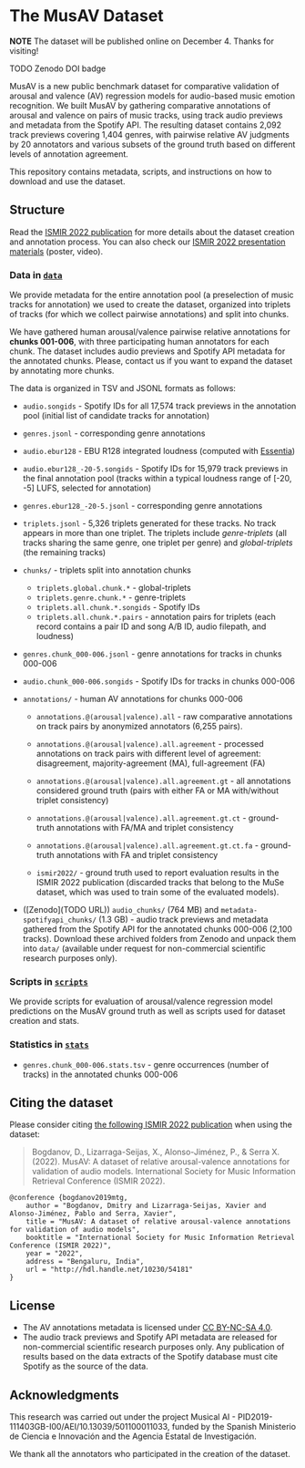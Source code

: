 # The MusAV Dataset

**NOTE** The dataset will be published online on December 4. Thanks for visiting!

TODO Zenodo DOI badge

MusAV is a new public benchmark dataset for comparative validation of arousal and valence (AV) regression models for audio-based music emotion recognition.
We built MusAV by gathering comparative annotations of arousal and valence on pairs of music tracks, using track audio previews and metadata from the Spotify API.
The resulting dataset contains 2,092 track previews covering 1,404 genres, with pairwise relative AV judgments by 20 annotators and various subsets of the ground truth based on different levels of annotation agreement.

This repository contains metadata, scripts, and instructions on how to download and use the dataset.


## Structure

Read the [ISMIR 2022 publication](#citing-the-dataset) for more details about the dataset creation and annotation process. You can also check our [ISMIR 2022 presentation materials](https://ismir2022program.ismir.net/poster_286.html) (poster, video).

### Data in [`data`](https://github.com/MTG/musav-dataset/tree/main/data)

We provide metadata for the entire annotation pool (a preselection of music tracks for annotation) we used to create the dataset, organized into triplets of tracks (for which we collect pairwise annotations) and split into chunks.

We have gathered human arousal/valence pairwise relative annotations for **chunks 001-006**, with three participating human annotators for each chunk. The dataset includes audio previews and Spotify API metadata for the annotated chunks. Please, contact us if you want to expand the dataset by annotating more chunks.

The data is organized in TSV and JSONL formats as follows:

- `audio.songids` - Spotify IDs for all 17,574 track previews in the annotation pool (initial list of candidate tracks for annotation)
- `genres.jsonl` - corresponding genre annotations
- `audio.ebur128` - EBU R128 integrated loudness (computed with [Essentia](https://essentia.upf.edu/reference/std_LoudnessEBUR128.html))
- `audio.ebur128_-20-5.songids` - Spotify IDs for 15,979 track previews in the final annotation pool (tracks within a typical loudness range of [-20, -5] LUFS, selected for annotation)
- `genres.ebur128_-20-5.jsonl` - corresponding genre annotations
- `triplets.jsonl` - 5,326 triplets generated for these tracks. No track appears in more than one triplet. The triplets include *genre-triplets* (all tracks sharing the same genre, one triplet per genre) and *global-triplets* (the remaining tracks)

- `chunks/` - triplets split into annotation chunks
	- `triplets.global.chunk.*` - global-triplets
	- `triplets.genre.chunk.*` - genre-triplets
	- `triplets.all.chunk.*.songids` - Spotify IDs
	- `triplets.all.chunk.*.pairs` - annotation pairs for triplets (each record contains a pair ID and song A/B ID, audio filepath, and loudness)

- `genres.chunk_000-006.jsonl` - genre annotations for tracks in chunks 000-006
- `audio.chunk_000-006.songids` - Spotify IDs for tracks in chunks 000-006

- `annotations/` - human AV annotations for chunks 000-006
	- `annotations.@(arousal|valence).all`  - raw comparative annotations on track pairs by anonymized annotators (6,255 pairs). 
	- `annotations.@(arousal|valence).all.agreement` - processed annotations on track pairs with different level of agreement: disagreement, majority-agreement (MA), full-agreement (FA)
	- `annotations.@(arousal|valence).all.agreement.gt`  - all annotations considered ground truth (pairs with either FA or MA with/without triplet consistency)
	- `annotations.@(arousal|valence).all.agreement.gt.ct` - ground-truth annotations with FA/MA and triplet consistency
	- `annotations.@(arousal|valence).all.agreement.gt.ct.fa` - ground-truth annotations with FA and triplet consistency

    - `ismir2022/` - ground truth used to report evaluation results in the ISMIR 2022 publication (discarded tracks that belong to the MuSe dataset, which was used to train some of the evaluated models).

- ([Zenodo](TODO URL)) `audio_chunks/` (764 MB) and `metadata-spotifyapi_chunks/` (1.3 GB) - audio track previews and metadata gathered from the Spotify API for the annotated chunks 000-006 (2,100 tracks). Download these archived folders from Zenodo and unpack them into `data/` (available under request for non-commercial scientific research purposes only).


### Scripts in [`scripts`](scripts)

We provide scripts for evaluation of arousal/valence regression model predictions on the MusAV ground truth as well as scripts used for dataset creation and stats.


### Statistics in [`stats`](https://github.com/MTG/musav-dataset/tree/main/stats)

- `genres.chunk_000-006.stats.tsv` - genre occurrences (number of tracks) in the annotated chunks 000-006


## Citing the dataset

Please consider citing [the following ISMIR 2022 publication](http://hdl.handle.net/10230/54181) when using the dataset:

> Bogdanov, D., Lizarraga-Seijas, X., Alonso-Jiménez, P., & Serra X. (2022). MusAV: A dataset of relative arousal-valence annotations for validation of audio models. International Society for Music Information Retrieval Conference (ISMIR 2022).

```
@conference {bogdanov2019mtg,
    author = "Bogdanov, Dmitry and Lizarraga-Seijas, Xavier and Alonso-Jiménez, Pablo and Serra, Xavier",
    title = "MusAV: A dataset of relative arousal-valence annotations for validation of audio models",
    booktitle = "International Society for Music Information Retrieval Conference (ISMIR 2022)",
    year = "2022",
    address = "Bengaluru, India",
    url = "http://hdl.handle.net/10230/54181"
}
```


## License

- The AV annotations metadata is licensed under [CC BY-NC-SA 4.0](https://creativecommons.org/licenses/by-nc-sa/4.0/).
- The audio track previews and Spotify API metadata are released for non-commercial scientific research purposes only. Any publication of results based on the data extracts of the Spotify database must cite Spotify as the source of the data.


## Acknowledgments

This research was carried out under the project Musical AI - PID2019-111403GB-I00/AEI/10.13039/501100011033, funded by the Spanish Ministerio de Ciencia e Innovación and the Agencia Estatal de Investigación.

We thank all the annotators who participated in the creation of the dataset.
